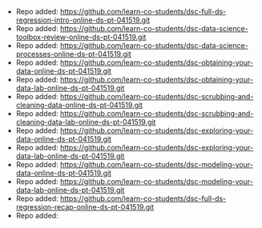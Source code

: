 
- Repo added: https://github.com/learn-co-students/dsc-full-ds-regression-intro-online-ds-pt-041519.git
- Repo added: https://github.com/learn-co-students/dsc-data-science-toolbox-review-online-ds-pt-041519.git
- Repo added: https://github.com/learn-co-students/dsc-data-science-processes-online-ds-pt-041519.git
- Repo added: https://github.com/learn-co-students/dsc-obtaining-your-data-online-ds-pt-041519.git
- Repo added: https://github.com/learn-co-students/dsc-obtaining-your-data-lab-online-ds-pt-041519.git
- Repo added: https://github.com/learn-co-students/dsc-scrubbing-and-cleaning-data-online-ds-pt-041519.git
- Repo added: https://github.com/learn-co-students/dsc-scrubbing-and-cleaning-data-lab-online-ds-pt-041519.git
- Repo added: https://github.com/learn-co-students/dsc-exploring-your-data-online-ds-pt-041519.git
- Repo added: https://github.com/learn-co-students/dsc-exploring-your-data-lab-online-ds-pt-041519.git
- Repo added: https://github.com/learn-co-students/dsc-modeling-your-data-online-ds-pt-041519.git
- Repo added: https://github.com/learn-co-students/dsc-modeling-your-data-lab-online-ds-pt-041519.git
- Repo added: https://github.com/learn-co-students/dsc-full-ds-regression-recap-online-ds-pt-041519.git
- Repo added: 